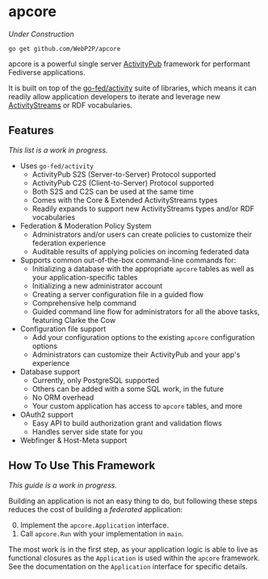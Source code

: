 # apcore

*Under Construction*

`go get github.com/WebP2P/apcore`

apcore is a powerful single server
[ActivityPub](https://www.w3.org/TR/activitypub)
framework for performant Fediverse applications.

It is built on top of the
[go-fed/activity](https://github.com/go-fed/activity)
suite of libraries, which means it can readily allow application developers to
iterate and leverage new
[ActivityStreams](https://www.w3.org/TR/activitystreams-core)
or RDF vocabularies.

## Features

*This list is a work in progress.*

* Uses `go-fed/activity`
  * ActivityPub S2S (Server-to-Server) Protocol supported
  * ActivityPub C2S (Client-to-Server) Protocol supported
  * Both S2S and C2S can be used at the same time
  * Comes with the Core & Extended ActivityStreams types
  * Readily expands to support new ActivityStreams types and/or RDF vocabularies
* Federation & Moderation Policy System
  * Administrators and/or users can create policies to customize their federation experience
  * Auditable results of applying policies on incoming federated data
* Supports common out-of-the-box command-line commands for:
  * Initializing a database with the appropriate `apcore` tables as well as your application-specific tables
  * Initializing a new administrator account
  * Creating a server configuration file in a guided flow
  * Comprehensive help command
  * Guided command line flow for administrators for all the above tasks, featuring Clarke the Cow
* Configuration file support
  * Add your configuration options to the existing `apcore` configuration options
  * Administrators can customize their ActivityPub and your app's experience
* Database support
  * Currently, only PostgreSQL supported
  * Others can be added with a some SQL work, in the future
  * No ORM overhead
  * Your custom application has access to `apcore` tables, and more
* OAuth2 support
  * Easy API to build authorization grant and validation flows
  * Handles server side state for you
* Webfinger & Host-Meta support

## How To Use This Framework

*This guide is a work in progress.*

Building an application is not an easy thing to do, but following these steps
reduces the cost of building a *federated* application:

0. Implement the `apcore.Application` interface.
0. Call `apcore.Run` with your implementation in `main`.

The most work is in the first step, as your application logic is able to live as
functional closures as the `Application` is used within the `apcore` framework.
See the documentation on the `Application` interface for specific details.
